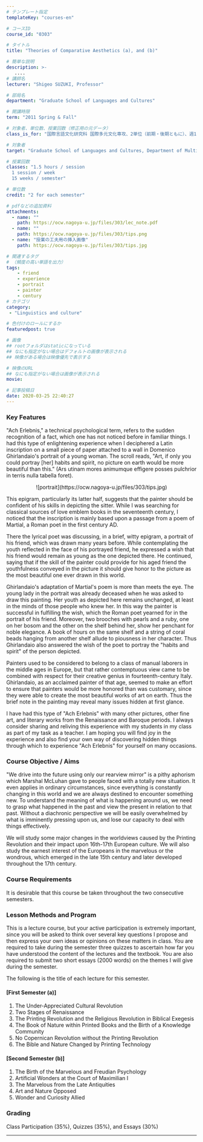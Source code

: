 ```yaml
---
# テンプレート指定
templateKey: "courses-en"

# コースID
course_id: "0303"

# タイトル
title: "Theories of Comparative Aesthetics (a), and (b)"

# 簡単な説明
description: >-
   ....
# 講師名
lecturer: "Shigeo SUZUKI, Professor"

# 部局名
department: "Graduate School of Languages and Cultures"

# 開講時限
term: "2011	Spring & Fall"

# 対象者、単位数、授業回数（修正用の元データ）
class_is_for: "国際言語文化研究科 国際多元文化専攻、2単位（前期・後期ともに）、週1回全15回"

# 対象者
target: "Graduate School of Languages and Cultures, Department of Multicultural Studies students"

# 授業回数
classes: "1.5 hours / session
  1 session / week
  15 weeks / semester"

# 単位数
credit: "2 for each semester"

# pdfなどの追加資料
attachments:
  - name: "" 
    path: https://ocw.nagoya-u.jp/files/303/lec_note.pdf
  - name: "" 
    path: https://ocw.nagoya-u.jp/files/303/tips.png
  - name: "授業の工夫用の挿入画像" 
    path: https://ocw.nagoya-u.jp/files/303/tips.jpg

# 関連するタグ
# （頻度の高い単語を出力）
tags:
    - friend
    - experience
    - portrait
    - painter
    - century
# カテゴリ
category:
 - "Linguistics and culture"

# 色付けのロールにするか
featuredpost: true

# 画像
## rootフォルダはstaticになっている
## なにも指定がない場合はデフォルトの画像が表示される
## 映像がある場合は映像優先で表示する

# 映像のURL
## なにも指定がない場合は画像が表示される
movie: 

# 記事投稿日
date: 2020-03-25 22:40:27
---
```


### Key Features

"Ach Erlebnis," a technical psychological term, refers to the sudden recognition of a fact, which one has not noticed before in familiar things. I had this type of enlightening experience when I deciphered a Latin inscription on a small piece of paper attached to a wall in Domenico Ghirlandaio's portrait of a young woman. The scroll reads, "Art, if only you could portray [her] habits and spirit, no picture on earth would be more beautiful than this." (Ars utinam mores animumque effigere posses pulchrior in terris nulla tabella foret).

<p style="text-align: center;">
  ![portrait](https://ocw.nagoya-u.jp/files/303/tips.jpg) 
</p>

This epigram, particularly its latter half, suggests that the painter should be confident of his skills in depicting the sitter. While I was searching for classical sources of love emblem books in the seventeenth century, I noticed that the inscription is mainly based upon a passage from a poem of Martial, a Roman poet in the first century AD.

There the lyrical poet was discussing, in a brief, witty epigram, a portrait of his friend, which was drawn many years before. While contemplating the youth reflected in the face of his portrayed friend, he expressed a wish that his friend would remain as young as the one depicted there. He continued, saying that if the skill of the painter could provide for his aged friend the youthfulness conveyed in the picture it should give honor to the picture as the most beautiful one ever drawn in this world.

Ghirlandaio's adaptation of Martial's poem is more than meets the eye. The young lady in the portrait was already deceased when he was asked to draw this painting. Her youth as depicted here remains unchanged, at least in the minds of those people who knew her. In this way the painter is successful in fulfilling the wish, which the Roman poet yearned for in the portrait of his friend. Moreover, two brooches with pearls and a ruby, one on her bosom and the other on the shelf behind her, show her penchant for noble elegance. A book of hours on the same shelf and a string of coral beads hanging from another shelf allude to piousness in her character. Thus Ghirlandaio also answered the wish of the poet to portray the "habits and spirit" of the person depicted.

Painters used to be considered to belong to a class of manual laborers in the middle ages in Europe, but that rather contemptuous view came to be combined with respect for their creative genius in fourteenth-century Italy. Ghirlandaio, as an acclaimed painter of that age, seemed to make an effort to ensure that painters would be more honored than was customary, since they were able to create the most beautiful works of art on earth. Thus the brief note in the painting may reveal many issues hidden at first glance.

I have had this type of "Ach Erlebnis" with many other pictures, other fine art, and literary works from the Renaissance and Baroque periods. I always consider sharing and reliving this experience with my students in my class as part of my task as a teacher. I am hoping you will find joy in the experience and also find your own way of discovering hidden things through which to experience "Ach Erlebnis" for yourself on many occasions.

### Course Objective / Aims

"We drive into the future using only our rearview mirror" is a pithy aphorism which Marshal McLuhan gave to people faced with a totally new situation. It even applies in ordinary circumstances, since everything is constantly changing in this world and we are always destined to encounter something new. To understand the meaning of what is happening around us, we need to grasp what happened in the past and view the present in relation to that past. Without a diachronic perspective we will be easily overwhelmed by what is imminently pressing upon us, and lose our capacity to deal with things effectively.

We will study some major changes in the worldviews caused by the Printing Revolution and their impact upon 16th-17th European culture. We will also study the earnest interest of the Europeans in the marvelous or the wondrous, which emerged in the late 15th century and later developed throughout the 17th century.

### Course Requirements

It is desirable that this course be taken throughout the two consecutive semesters.

### Lesson Methods and Program

This is a lecture course, but your active participation is extremely important, since you will be asked to think over several key questions I propose and then express your own ideas or opinions on these matters in class. You are required to take during the semester three quizzes to ascertain how far you have understood the content of the lectures and the textbook. You are also required to submit two short essays (2000 words) on the themes I will give during the semester.

The following is the title of each lecture for this semester.

#### [First Semester (a)]

1. The Under-Appreciated Cultural Revolution
2. Two Stages of Renaissance
3. The Printing Revolution and the Religious Revolution in Biblical Exegesis
4. The Book of Nature within Printed Books and the Birth of a Knowledge Community
5. No Copernican Revolution without the Printing Revolution
6. The Bible and Nature Changed by Printing Technology

#### [Second Semester (b)]

1. The Birth of the Marvelous and Freudian Psychology
2. Artificial Wonders at the Court of Maximilian I
3. The Marvelous from the Late Antiquities
4. Art and Nature Opposed
5. Wonder and Curiosity Allied

### Grading

Class Participation (35%), Quizzes (35%), and Essays (30%)

---
